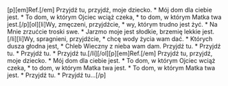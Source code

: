 [p][em]Ref.[/em] Przyjdź tu, przyjdź, moje dziecko. * Mój dom dla ciebie jest. * To dom, w którym Ojciec wciąż czeka, * to dom, w którym Matka twa jest.[/p][ol][li]Wy, zmęczeni, przyjdźcie, * wy, którym trudno jest żyć. * Na Mnie zrzućcie troski swe. * Jarzmo moje jest słodkie, brzemię lekkie jest.[/li][li]Wy, spragnieni, przyjdźcie, * chcę wody życia wam dać. * Których dusza głodna jest, * Chleb Wieczny z nieba wam dam. Przyjdź tu. * Przyjdź tu. * Przyjdź tu. * Przyjdź tu.[/li][/ol][p][em]Ref.[/em] Przyjdź tu, przyjdź, moje dziecko. * Mój dom dla ciebie jest. * To dom, w którym Ojciec wciąż czeka, * to dom, w którym Matka twa jest. * To dom, w którym Matka twa jest. * Przyjdź tu. * Przyjdź tu...[/p]